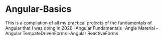 # Angular-Basics
This is a compilation of all my practical projects of the fundamentals of Angular that I was doing in 2020
-Angular Fundamentals
-Angle Material
-Angular TempateDrivenForms
-Angular ReactiveForms
